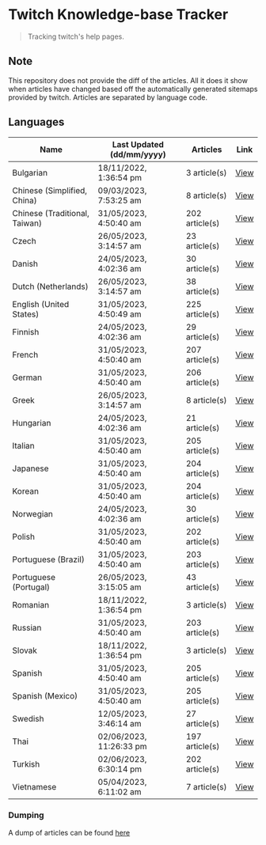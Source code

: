 # Twitch Knowledge-base Tracker
> Tracking twitch's help pages. 

## Note
This repository does not provide the diff of the articles. All it does it show when articles have changed based
off the automatically generated sitemaps provided by twitch. Articles are separated by language code.

## Languages

| Name                          | Last Updated (dd/mm/yyyy) | Articles       | Link                   |
|-------------------------------|---------------------------|----------------|------------------------|
| Bulgarian                     | 18/11/2022, 1:36:54 pm    | 3 article(s)   | [View](docs/bg.md)     |
| Chinese (Simplified, China)   | 09/03/2023, 7:53:25 am    | 8 article(s)   | [View](docs/zh_CN.md)  |
| Chinese (Traditional, Taiwan) | 31/05/2023, 4:50:40 am    | 202 article(s) | [View](docs/zh_TW.md)  |
| Czech                         | 26/05/2023, 3:14:57 am    | 23 article(s)  | [View](docs/cs.md)     |
| Danish                        | 24/05/2023, 4:02:36 am    | 30 article(s)  | [View](docs/da.md)     |
| Dutch (Netherlands)           | 26/05/2023, 3:14:57 am    | 38 article(s)  | [View](docs/nl_NL.md)  |
| English (United States)       | 31/05/2023, 4:50:49 am    | 225 article(s) | [View](docs/en_US.md)  |
| Finnish                       | 24/05/2023, 4:02:36 am    | 29 article(s)  | [View](docs/fi.md)     |
| French                        | 31/05/2023, 4:50:40 am    | 207 article(s) | [View](docs/fr.md)     |
| German                        | 31/05/2023, 4:50:40 am    | 206 article(s) | [View](docs/de.md)     |
| Greek                         | 26/05/2023, 3:14:57 am    | 8 article(s)   | [View](docs/el.md)     |
| Hungarian                     | 24/05/2023, 4:02:36 am    | 21 article(s)  | [View](docs/hu.md)     |
| Italian                       | 31/05/2023, 4:50:40 am    | 205 article(s) | [View](docs/it.md)     |
| Japanese                      | 31/05/2023, 4:50:40 am    | 204 article(s) | [View](docs/ja.md)     |
| Korean                        | 31/05/2023, 4:50:40 am    | 204 article(s) | [View](docs/ko.md)     |
| Norwegian                     | 24/05/2023, 4:02:36 am    | 30 article(s)  | [View](docs/no.md)     |
| Polish                        | 31/05/2023, 4:50:40 am    | 202 article(s) | [View](docs/pl.md)     |
| Portuguese (Brazil)           | 31/05/2023, 4:50:40 am    | 203 article(s) | [View](docs/pt_BR.md)  |
| Portuguese (Portugal)         | 26/05/2023, 3:15:05 am    | 43 article(s)  | [View](docs/pt_PT.md)  |
| Romanian                      | 18/11/2022, 1:36:54 pm    | 3 article(s)   | [View](docs/ro.md)     |
| Russian                       | 31/05/2023, 4:50:40 am    | 203 article(s) | [View](docs/ru.md)     |
| Slovak                        | 18/11/2022, 1:36:54 pm    | 3 article(s)   | [View](docs/sk.md)     |
| Spanish                       | 31/05/2023, 4:50:40 am    | 205 article(s) | [View](docs/es.md)     |
| Spanish (Mexico)              | 31/05/2023, 4:50:40 am    | 205 article(s) | [View](docs/es_MX.md)  |
| Swedish                       | 12/05/2023, 3:46:14 am    | 27 article(s)  | [View](docs/sv.md)     |
| Thai                          | 02/06/2023, 11:26:33 pm   | 197 article(s) | [View](docs/th.md)     |
| Turkish                       | 02/06/2023, 6:30:14 pm    | 202 article(s) | [View](docs/tr.md)     |
| Vietnamese                    | 05/04/2023, 6:11:02 am    | 7 article(s)   | [View](docs/vi.md)     |

### Dumping
A dump of articles can be found [here](docs/RAW.md)